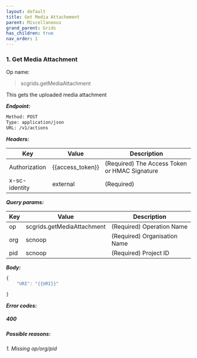 ```yaml
---
layout: default
title: Get Media Attachement
parent: Miscellaneous
grand_parent: Grids
has_children: true
nav_order: 1
---
```



### 1. Get Media Attachment


Op name:

> scgrids.getMediaAttachment

This gets the uploaded media attachment


***Endpoint:***

```bash
Method: POST
Type: application/json
URL: /v1/actions
```


***Headers:***

| Key | Value | Description |
| --- | ------|-------------|
| Authorization | {{access_token}} | (Required) The Access Token or HMAC Signature |
| x-sc-identity | external | (Required) |



***Query params:***

| Key | Value | Description |
| --- | ------|-------------|
| op | scgrids.getMediaAttachment | (Required) Operation Name |
| org | scnoop | (Required) Organisation Name |
| pid | scnoop | (Required) Project ID |



***Body:***

```js        
{
    "URI": "{{URI}}"

}
```


***Error codes:***

##### 400

##### Possible reasons:

###### 1. Missing op/org/pid